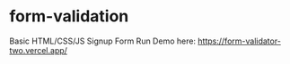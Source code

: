# form-validation
Basic HTML/CSS/JS Signup Form
Run Demo here: https://form-validator-two.vercel.app/


